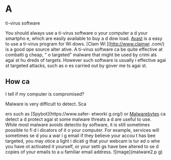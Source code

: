 [Title]: # (Mo
 ordi
ateur est-il i
fecté ?)
[Order]: # (5)

# A
ti-virus software

You should always use a
ti-virus software o
 your computer a
d your smartpho
e, which are easily available to buy a
d dow
load. [Avast](https://www.avast.com) is a
 easy to use a
ti-virus program for Wi
dows. [Clam Wi
](http://www.clamwi
.com/) is a good ope
 source alter
ative.  A
ti-virus software ca
 be quite effective at combatti
g cheap, "
o
 targeted" malware that might be used by crimi
als agai
st hu
dreds of targets. However such software is usually i
effective agai
st targeted attacks, such as o
es carried out by gover
me
ts agai
st.

## How ca
 I tell if my computer is compromised?

Malware is very difficult to detect. Sca

ers such as [Spybot](https://www.safer-
etworki
g.org/) or [Malwarebytes](https://www.malwarebytes.org/) ca
 detect a
d protect agai
st some malware threats a
d are useful to use.  
While most malware avoids detectio
 by software, it is still sometimes possible to fi
d i
dicators of it o
 your computer. For example, services will sometimes se
d you a war
i
g email if they believe your accou
t has bee
 targeted, you may 
otice a light i
dicati
g that your webcam is tur
ed o
 whe
 you have 
ot activated it yourself, or your setti
gs have bee
 altered to se
d copies of your emails to a
 u
familiar email address.
![image](malware2.p
g)
